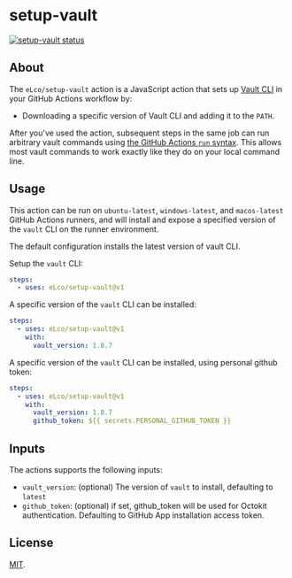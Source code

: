 # setup-vault

<p align="left">
  <a href="https://github.com/eLco/setup-vault/actions"><img alt="setup-vault status" src="https://github.com/eLco/setup-vault/workflows/Tests/badge.svg"></a>
</p>

## About

The `eLco/setup-vault` action is a JavaScript action that sets up [Vault CLI](https://www.vaultproject.io/) in your GitHub Actions workflow by:

- Downloading a specific version of Vault CLI and adding it to the `PATH`.

After you've used the action, subsequent steps in the same job can run arbitrary vault commands using [the GitHub Actions `run` syntax](https://help.github.com/en/actions/reference/workflow-syntax-for-github-actions#jobsjob_idstepsrun). This allows most vault commands to work exactly like they do on your local command line.

## Usage

This action can be run on `ubuntu-latest`, `windows-latest`, and `macos-latest` GitHub Actions runners, and will install and expose a specified version of the `vault` CLI on the runner environment.

The default configuration installs the latest version of vault CLI.

Setup the `vault` CLI:

```yaml
steps:
  - uses: eLco/setup-vault@v1
```

A specific version of the `vault` CLI can be installed:

```yaml
steps:
  - uses: eLco/setup-vault@v1
    with:
      vault_version: 1.8.7
```

A specific version of the `vault` CLI can be installed, using personal github token:

```yaml
steps:
  - uses: eLco/setup-vault@v1
    with:
      vault_version: 1.8.7
      github_token: ${{ secrets.PERSONAL_GITHUB_TOKEN }}
```

## Inputs

The actions supports the following inputs:

- `vault_version`: (optional) The version of `vault` to install, defaulting to `latest`
- `github_token`: (optional) if set, github_token will be used for Octokit authentication. Defaulting to GitHub App installation access token.

## License

[MIT](LICENSE).
